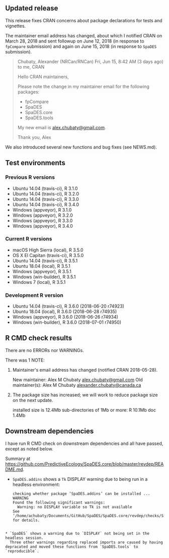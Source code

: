 ## Updated release

This release fixes CRAN concerns about package declarations for tests and vignettes.

The maintainer email address has changed, about which I notified CRAN on March 28, 2018 and sent followup on June 12, 2018 (in response to `fpCompare` submission) and again on June 15, 2018 (in response to `SpaDES` submission).

> Chubaty, Alexander (NRCan/RNCan)
> Fri, Jun 15, 8:42 AM (3 days ago)
> to me, CRAN
>
> Hello CRAN maintainers,
>
> Please note the change in my maintainer email for the following packages:
>
> - fpCompare
> - SpaDES
> - SpaDES.core
> - SpaDES.tools
>
> My new email is alex.chubaty@gmail.com.
>
> Thank you,
> Alex

We also introduced several new functions and bug fixes (see NEWS.md).

## Test environments

### Previous R versions
* Ubuntu 14.04        (travis-ci), R 3.1.0
* Ubuntu 14.04        (travis-ci), R 3.2.0
* Ubuntu 14.04        (travis-ci), R 3.3.0
* Ubuntu 14.04        (travis-ci), R 3.4.0
* Windows              (appveyor), R 3.1.0
* Windows              (appveyor), R 3.2.0
* Windows              (appveyor), R 3.3.0
* Windows              (appveyor), R 3.4.0

### Current R versions
* macOS High Sierra    (local), R 3.5.0
* OS X El Capitan  (travis-ci), R 3.5.0
* Ubuntu 14.04     (travis-ci), R 3.5.1
* Ubuntu 18.04         (local), R 3.5.1
* Windows           (appveyor), R 3.5.1
* Windows        (win-builder), R 3.5.1
* Windows 7            (local), R 3.5.1

### Development R version
* Ubuntu 14.04     (travis-ci), R 3.6.0 (2018-06-20 r74923)
* Ubuntu 18.04         (local), R 3.6.0 (2018-06-28 r74935)
* Windows           (appveyor), R 3.6.0 (2018-06-26 r74934)
* Windows        (win-builder), R 3.6.0 (2018-07-01 r74950)

## R CMD check results

There are no ERRORs nor WARNINGs.

There was 1 NOTE:

1. Maintainer's email address has changed (notified CRAN 2018-05-28).

    New maintainer:
      Alex M Chubaty <alex.chubaty@gmail.com>
    Old maintainer(s):
      Alex M Chubaty <alexander.chubaty@canada.ca>

2. The package size has increased; we will work to reduce package size on the next update.

    installed size is 12.4Mb
    sub-directories of 1Mb or more:
      R    10.1Mb
      doc   1.4Mb

## Downstream dependencies

I have run R CMD check on downstream dependencies and all have passed, except as noted below.

Summary at https://github.com/PredictiveEcology/SpaDES.core/blob/master/revdep/README.md.


* `SpaDES.addins` shows a `Tk` DISPLAY warning due to being run in a headless environment:

    ```
    checking whether package ‘SpaDES.addins’ can be installed ... WARNING
    Found the following significant warnings:
      Warning: no DISPLAY variable so Tk is not available
    See ‘/home/achubaty/Documents/GitHub/SpaDES/SpaDES.core/revdep/checks/SpaDES.addins.Rcheck/00install.out’ for details.
```

* `SpaDES` shows a warning due to `DISPLAY` not being set in the headless session.
  Three other warnings regarding replaced imports are caused by having depracated and moved these functions from `SpaDES.tools` to `reproducible`.
